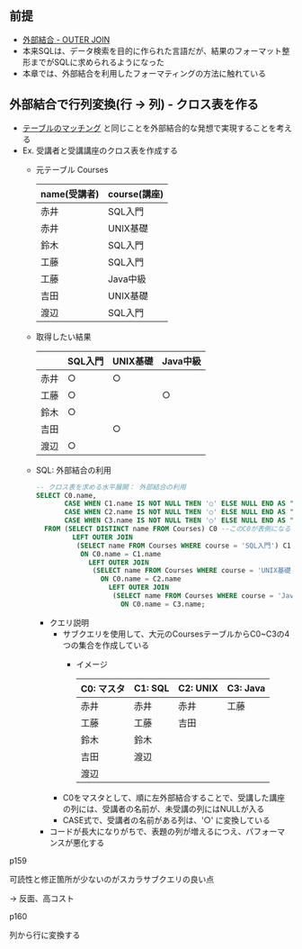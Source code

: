 ## 前提

- [外部結合 - OUTER JOIN](https://www.notion.so/OUTER-JOIN-b1394d8b1b9a46439a55742629dfa42e?pvs=21)
- 本来SQLは、データ検索を目的に作られた言語だが、結果のフォーマット整形までがSQLに求められるようになった
- 本章では、外部結合を利用したフォーマティングの方法に触れている

## 外部結合で行列変換(行 → 列) - クロス表を作る

- [テーブルのマッチング](https://www.notion.so/676dd2db167b4ff995ab025e82652dc4?pvs=21) と同じことを外部結合的な発想で実現することを考える
- Ex. 受講者と受講講座のクロス表を作成する
    - 元テーブル Courses
        
        
        | name(受講者) | course(講座) |
        | --- | --- |
        | 赤井 | SQL入門 |
        | 赤井 | UNIX基礎 |
        | 鈴木 | SQL入門 |
        | 工藤 | SQL入門 |
        | 工藤 | Java中級 |
        | 吉田 | UNIX基礎 |
        | 渡辺 | SQL入門 |
    - 取得したい結果
        
        
        |  | SQL入門 | UNIX基礎 | Java中級 |
        | --- | --- | --- | --- |
        | 赤井 | ○ | ○ |  |
        | 工藤 | ○ |  | ○ |
        | 鈴木 | ○ |  |  |
        | 吉田 |  | ○ |  |
        | 渡辺 | ○ |  |  |
    - SQL: 外部結合の利用
        
        ```sql
        -- クロス表を求める水平展開： 外部結合の利用
        SELECT C0.name,
               CASE WHEN C1.name IS NOT NULL THEN '○' ELSE NULL END AS "SQL入門",
               CASE WHEN C2.name IS NOT NULL THEN '○' ELSE NULL END AS "UNIX基礎",
               CASE WHEN C3.name IS NOT NULL THEN '○' ELSE NULL END AS "Java中級"
          FROM (SELECT DISTINCT name FROM Courses) C0 --このC0が表側になる
                 LEFT OUTER JOIN
                  (SELECT name FROM Courses WHERE course = 'SQL入門') C1
                   ON C0.name = C1.name
                     LEFT OUTER JOIN
                      (SELECT name FROM Courses WHERE course = 'UNIX基礎') C2
                        ON C0.name = C2.name
                          LEFT OUTER JOIN
                           (SELECT name FROM Courses WHERE course = 'Java中級') C3
                             ON C0.name = C3.name;
        ```
        
        - クエリ説明
            - サブクエリを使用して、大元のCoursesテーブルからC0~C3の4つの集合を作成している
                - イメージ
                    
                    
                    | C0: マスタ | C1: SQL | C2: UNIX | C3: Java |
                    | --- | --- | --- | --- |
                    | 赤井 | 赤井 | 赤井 | 工藤 |
                    | 工藤 | 工藤 | 吉田 |  |
                    | 鈴木 | 鈴木 |  |  |
                    | 吉田 | 渡辺 |  |  |
                    | 渡辺 |  |  |  |
            - C0をマスタとして、順に左外部結合することで、受講した講座の列には、受講者の名前が、未受講の列にはNULLが入る
            - CASE式で、受講者の名前がある列は、'○' に変換している
        - コードが長大になりがちで、表題の列が増えるにつえ、パフォーマンスが悪化する

p159

可読性と修正箇所が少ないのがスカラサブクエリの良い点

→ 反面、高コスト

 p160

列から行に変換する